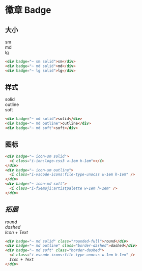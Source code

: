 # 徽章 Badge

## 大小

<div badge="~ sm solid">sm</div>
<div badge="~ md solid">md</div>
<div badge="~ lg solid">lg</div>

```html
<div badge="~ sm solid">sm</div>
<div badge="~ md solid">md</div>
<div badge="~ lg solid">lg</div>
```

## 样式

<div badge="~ md solid">solid</div>
<div badge="~ md outline">outline</div>
<div badge="~ md soft">soft</div>

```html
<div badge="~ md solid">solid</div>
<div badge="~ md outline">outline</div>
<div badge="~ md soft">soft</div>
```

## 图标

<div badge="~ icon-sm solid">
  <i class="i-ion:logo-css3 w-1em h-1em"></i>
</div>
<div badge="~ icon-sm outline">
  <i class="i-vscode-icons:file-type-unocss w-1em h-1em" />
</div>
<div badge="~ icon-md soft">
  <i class="i-fxemoji:artistpalette w-1em h-1em" />
</div>

```html
<div badge="~ icon-sm solid">
  <i class="i-ion:logo-css3 w-1em h-1em"></i>
</div>
<div badge="~ icon-sm outline">
  <i class="i-vscode-icons:file-type-unocss w-1em h-1em" />
</div>
<div badge="~ icon-md soft">
  <i class="i-fxemoji:artistpalette w-1em h-1em" />
</div>
```

## 拓展

<div badge="~ md solid" class="rounded-full">round</div>
<div badge="~ md outline" class="border-dashed">dashed</div>
<div badge="~ md soft" class="border-dashed">
<i class="i-vscode-icons:file-type-unocss w-1em h-1em" />
Icon + Text
</div>

```html
<div badge="~ md solid" class="rounded-full">round</div>
<div badge="~ md outline" class="border-dashed">dashed</div>
<div badge="~ md soft" class="border-dashed">
  <i class="i-vscode-icons:file-type-unocss w-1em h-1em" />
  Icon + Text
</div>
```
